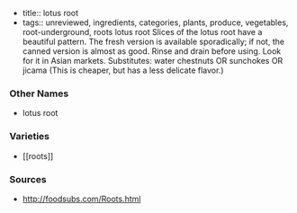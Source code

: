 - title:: lotus root
- tags:: unreviewed, ingredients, categories, plants, produce, vegetables, root-underground, roots
lotus root Slices of the lotus root have a beautiful pattern. The fresh version is available sporadically; if not, the canned version is almost as good. Rinse and drain before using. Look for it in Asian markets. Substitutes: water chestnuts OR sunchokes OR jicama (This is cheaper, but has a less delicate flavor.)

### Other Names

* lotus root

### Varieties

* [[roots]]

### Sources
* http://foodsubs.com/Roots.html
